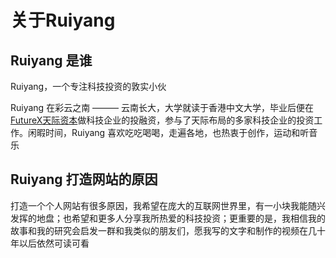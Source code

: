 # 关于Ruiyang

## Ruiyang 是谁

Ruiyang，一个专注科技投资的敦实小伙

Ruiyang 在彩云之南  ——— 云南长大，大学就读于香港中文大学，毕业后便在[FutureX天际资本](https://www.futurexcapital.com/)做科技企业的投融资，参与了天际布局的多家科技企业的投资工作。闲暇时间，Ruiyang 喜欢吃吃喝喝，走遍各地，也热衷于创作，运动和听音乐

## Ruiyang 打造网站的原因
打造一个个人网站有很多原因，我希望在庞大的互联网世界里，有一小块我能随兴发挥的地盘；也希望和更多人分享我所热爱的科技投资；更重要的是，我相信我的故事和我的研究会启发一群和我类似的朋友们，愿我写的文字和制作的视频在几十年以后依然可读可看

